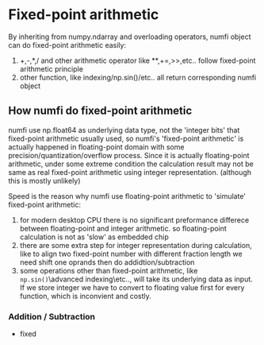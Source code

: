 # Fixed-point arithmetic
By inheriting from numpy.ndarray and overloading operators, numfi object can do fixed-point arithmetic easily:

1. +,-,*,/ and other arithmetic operator like **,+=,>>,etc.. follow fixed-point arithmetic principle
2. other function, like indexing/np.sin()/etc.. all return corresponding numfi object

## How numfi do fixed-point arithmetic
numfi use np.float64 as underlying data type, not the 'integer bits' that fixed-point arithmetic usually used, so numfi's 'fixed-point arithmetic' is actually happened in floating-point domain with some precision/quantization/overflow process.  Since it is actually floating-point arithmetic, under some extreme condition the calculation result may not be same as real fixed-point arithmetic using integer representation. (although this is mostly unlikely)

Speed is the reason why numfi use floating-point arithmetic to 'simulate' fixed-point arithmetic:
1. for modern desktop CPU there is no significant preformance differece between floating-point and integer arithmetic. so floating-point calculation is not as 'slow' as embedded chip
2. there are some extra step for integer representation during calculation, like to align two fixed-point number with different fraction length we need shift one oprands then do addidtion/subtraction
3. some operations other than fixed-point arithmetic, like `np.sin()`\advanced indexing\etc.., will take its underlying data as input. If we store integer we have to convert to floating value first for every function, which is inconvient and costly.
### Addition / Subtraction
- fixed